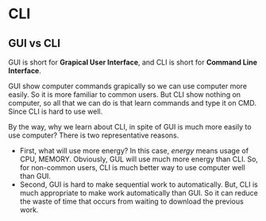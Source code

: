 # CLI

## GUI vs CLI

GUI is short for __Grapical User Interface__, and CLI is short for __Command Line Interface__.

GUI show computer commands grapically so we can use computer more easily. So it is more familiar to common users. But CLI show nothing on computer, so all that we can do is that learn commands and type it on CMD. Since CLI is hard to use well.

By the way, why we learn about CLI, in spite of GUI is much more easily to use computer? There is two representative reasons. 

+ First, what will use more energy? In this case, _energy_ means usage of CPU, MEMORY. Obviously, GUL will use much more energy than CLI. So, for non-common users, CLI is much better way to use computer well than GUI. 
+ Second, GUI is hard to make sequential work to automatically. But, CLI is much appropriate to make work automatically than GUI. So it can reduce the waste of time that occurs from waiting to download the previous work. 